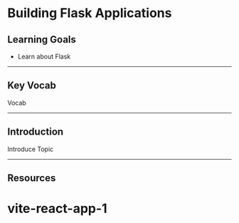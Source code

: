 # Building Flask Applications

## Learning Goals

- Learn about Flask

---

## Key Vocab

Vocab

---

## Introduction

Introduce Topic

---

## Resources
# vite-react-app-1
